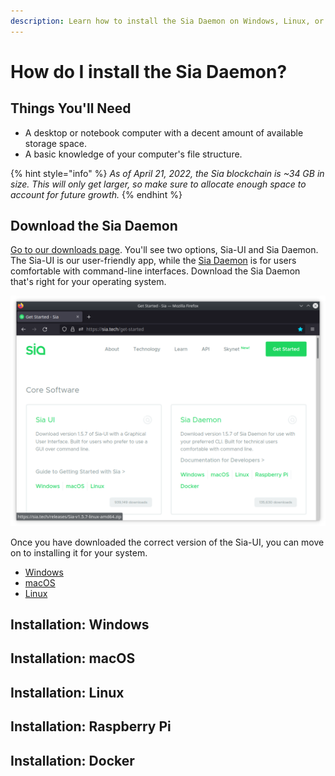 ```yaml
---
description: Learn how to install the Sia Daemon on Windows, Linux, or MacOS.
---
```


# How do I install the Sia Daemon?

## Things You'll Need

* A desktop or notebook computer with a decent amount of available storage space.
* A basic knowledge of your computer's file structure.

{% hint style="info" %}
_As of April 21, 2022, the Sia blockchain is \~34 GB in size. This will only get larger, so make sure to allocate enough space to account for future growth._
{% endhint %}

## Download the Sia Daemon <a href="#find_the_right_download_for_you" id="find_the_right_download_for_you"></a>

[Go to our downloads page](https://sia.tech/get-started). You'll see two options, Sia-UI and Sia Daemon. The Sia-UI is our user-friendly app, while the [Sia Daemon](./) is for users comfortable with command-line interfaces. Download the Sia Daemon that's right for your operating system.

![](../../../.gitbook/assets/get-started-download.png)

Once you have downloaded the correct version of the Sia-UI, you can move on to installing it for your system.

* [Windows](how-do-i-install-the-sia-daemon.md#installation-windows-and-linux)
* [macOS](how-do-i-install-the-sia-daemon.md#installation-macos)
* [Linux](how-do-i-install-the-sia-daemon.md#and-linux)

## Installation: Windows

## Installation: macOS

## Installation: Linux

## Installation: Raspberry Pi

## Installation: Docker

